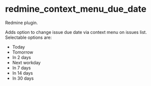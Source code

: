 # redmine_context_menu_due_date

Redmine plugin.

Adds option to change issue due date via context menu on issues list. Selectable options are:

-   Today
-   Tomorrow
-   In 2 days
-   Next workday
-   In 7 days
-   In 14 days
-   In 30 days
